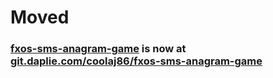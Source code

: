 # Moved
### [fxos-sms-anagram-game](https://git.daplie.com/coolaj86/fxos-sms-anagram-game) is now at [git.daplie.com/coolaj86/fxos-sms-anagram-game](https://git.daplie.com/coolaj86/fxos-sms-anagram-game)

